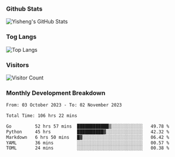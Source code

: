 ### Github Stats
![Yisheng's GitHub Stats](https://github-readme-stats-9qabuvhk1-gongyisheng.vercel.app/api?username=gongyisheng&count_private=true&show_icons=true)
### Tog Langs
![Top Langs](https://github-readme-stats-9qabuvhk1-gongyisheng.vercel.app/api/top-langs/?username=gongyisheng&layout=compact)
### Visitors
![Visitor Count](https://profile-counter.glitch.me/gongyisheng/count.svg)
### Monthly Development Breakdown
<!--START_SECTION:waka-->

```txt
From: 03 October 2023 - To: 02 November 2023

Total Time: 106 hrs 22 mins

Go         52 hrs 57 mins  ████████████▒░░░░░░░░░░░░   49.78 %
Python     45 hrs          ██████████▓░░░░░░░░░░░░░░   42.32 %
Markdown   6 hrs 50 mins   █▓░░░░░░░░░░░░░░░░░░░░░░░   06.42 %
YAML       36 mins         ░░░░░░░░░░░░░░░░░░░░░░░░░   00.57 %
TOML       24 mins         ░░░░░░░░░░░░░░░░░░░░░░░░░   00.38 %
```

<!--END_SECTION:waka-->
